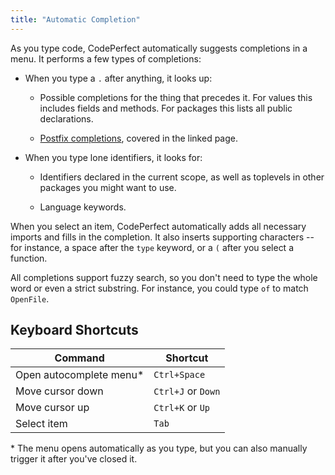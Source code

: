 ```yaml
---
title: "Automatic Completion"
---
```


As you type code, CodePerfect automatically suggests completions in a menu. It
performs a few types of completions:

- When you type a `.` after anything, it looks up:

  - Possible completions for the thing that precedes it. For values this
    includes fields and methods. For packages this lists all public
    declarations.

  - [Postfix completions](/docs/postfix-completion), covered in the linked page.

- When you type lone identifiers, it looks for:

  - Identifiers declared in the current scope, as well as toplevels in other
    packages you might want to use.

  - Language keywords.

When you select an item, CodePerfect automatically adds all necessary imports
and fills in the completion. It also inserts supporting characters -- for
instance, a space after the `type` keyword, or a `(` after you select a
function.

All completions support fuzzy search, so you don't need to type the whole word
or even a strict substring. For instance, you could type `of` to match
`OpenFile`.

## Keyboard Shortcuts

| Command                  | Shortcut           |
| ------------------------ | ------------------ |
| Open autocomplete menu\* | `Ctrl+Space`       |
| Move cursor down         | `Ctrl+J` or `Down` |
| Move cursor up           | `Ctrl+K` or `Up`   |
| Select item              | `Tab`              |

\* The menu opens automatically as you type, but you can also manually trigger
it after you've closed it.
